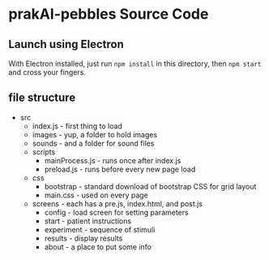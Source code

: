 # prakAI-pebbles Source Code

## Launch using Electron

With Electron installed, just run `npm install` in this directory, then `npm start` and cross your fingers.

## file structure

- src
  - index.js - first thing to load
  - images - yup, a folder to hold images
  - sounds - and a folder for sound files
  - scripts
    - mainProcess.js - runs once after index.js
    - preload.js - runs before every new page load
  - css
    - bootstrap - standard download of bootstrap CSS for grid layout
    - main.css - used on every page
  - screens - each has a pre.js, index.html, and post.js
    - config - load screen for setting parameters
    - start - patient instructions
    - experiment - sequence of stimuli
    - results - display results
    - about - a place to put some info
